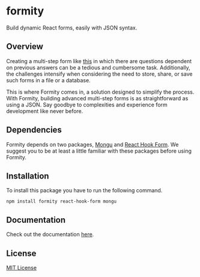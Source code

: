 # formity

Build dynamic React forms, easily with JSON syntax.

## Overview

Creating a multi-step form like [this](https://martiserra99.github.io/formity-example) in which there are questions dependent on previous answers can be a tedious and cumbersome task. Additionally, the challenges intensify when considering the need to store, share, or save such forms in a file or a database.

This is where Formity comes in, a solution designed to simplify the process. With Formity, building advanced multi-step forms is as straightforward as using a JSON. Say goodbye to complexities and experience form development like never before.

## Dependencies

Formity depends on two packages, [Mongu](https://martiserra.me/mongu) and [React Hook Form](https://www.react-hook-form.com). We suggest you to be at least a little familiar with these packages before using Formity.

## Installation

To install this package you have to run the following command.

```shell
npm install formity react-hook-form mongu
```

## Documentation

Check out the documentation [here](https://martiserra.me/formity).

## License

[MIT License](https://opensource.org/license/mit)
